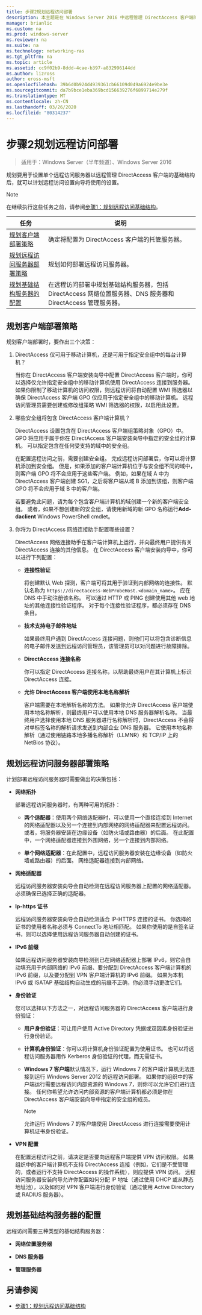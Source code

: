 ```yaml
---
title: 步骤2规划远程访问部署
description: 本主题是在 Windows Server 2016 中远程管理 DirectAccess 客户端的指南的一部分。
manager: brianlic
ms.custom: na
ms.prod: windows-server
ms.reviewer: na
ms.suite: na
ms.technology: networking-ras
ms.tgt_pltfrm: na
ms.topic: article
ms.assetid: cc9f02b9-8ddd-4cae-b397-a832996144dd
ms.author: lizross
author: eross-msft
ms.openlocfilehash: 39b6d0b924d4939361cb66109d049a6924e9be3e
ms.sourcegitcommit: da7b9bce1eba369bcd156639276f6899714e279f
ms.translationtype: MT
ms.contentlocale: zh-CN
ms.lasthandoff: 03/26/2020
ms.locfileid: "80314237"
---
```

# <a name="step-2-plan-the-remote-access-deployment"></a>步骤2规划远程访问部署

>适用于：Windows Server（半年频道）、Windows Server 2016

规划要用于设置单个远程访问服务器以远程管理 DirectAccess 客户端的基础结构后，就可以计划远程访问设置向导将使用的设置。  
  
> [!NOTE]  
> 在继续执行这些任务之前，请参阅[步骤1：规划远程访问基础结构](Step-1-Plan-the-Remote-Access-Infrastructure.md)。  
  
|任务|说明|  
|----|--------|  
|[规划客户端部署策略](#plan-a-client-deployment-strategy)|确定将配置为 DirectAccess 客户端的托管服务器。|  
|[规划远程访问服务器部署策略](#plan-a-remote-access-server-deployment-strategy)|规划如何部署远程访问服务器。|  
|[规划基础结构服务器的配置](#plan-the-infrastructure-servers-configurations)|在远程访问部署中规划基础结构服务器，包括 DirectAccess 网络位置服务器、DNS 服务器和 DirectAccess 管理服务器。|  
  
## <a name="plan-a-client-deployment-strategy"></a>规划客户端部署策略  
规划客户端部署时，要作出三个决策：  
  
1.  DirectAccess 仅可用于移动计算机，还是可用于指定安全组中的每台计算机？  
  
    当你在 DirectAccess 客户端安装向导中配置 DirectAccess 客户端时，你可以选择仅允许指定安全组中的移动计算机使用 DirectAccess 连接到服务器。 如果你限制了移动计算机的访问权限，则远程访问将自动配置 WMI 筛选器以确保 DirectAccess 客户端 GPO 仅应用于指定安全组中的移动计算机。 远程访问管理员需要创建或修改组策略 WMI 筛选器的权限，以启用此设置。  
  
2.  哪些安全组将包含 DirectAccess 客户端计算机？  
  
    DirectAccess 设置包含在 DirectAccess 客户端组策略对象（GPO）中。 GPO 将应用于属于你在 DirectAccess 客户端安装向导中指定的安全组的计算机。 可以指定包含在任何受支持的域中的安全组。
  
    在配置远程访问之前，需要创建安全组。 完成远程访问部署后，你可以将计算机添加到安全组。 但是，如果添加的客户端计算机位于与安全组不同的域中，则客户端 GPO 将不会应用于这些客户端。 例如，如果在域 A 中为 DirectAccess 客户端创建 SG1，之后将客户端从域 B 添加到该组，则客户端 GPO 将不会应用于域 B 中的客户端。  
  
    若要避免此问题，请为每个包含客户端计算机的域创建一个新的客户端安全组。 或者，如果不想创建新的安全组，请使用新域的新 GPO 名称运行**Add-daclient** Windows PowerShell cmdlet。  
  
3.  你将为 DirectAccess 网络连接助手配置哪些设置？  
  
    DirectAccess 网络连接助手在客户端计算机上运行，并向最终用户提供有关 DirectAccess 连接的其他信息。 在 DirectAccess 客户端安装向导中，你可以进行下列配置：  
  
    -   **连接性验证**  
  
        将创建默认 Web 探测，客户端可将其用于验证到内部网络的连接性。 默认名称为 `https://directaccess-WebProbeHost.<domain_name>`。 应在 DNS 中手动注册该名称。 可以通过 HTTP 或 PING 创建使用其他 web 地址的其他连接性验证程序。 对于每个连接性验证程序，都必须存在 DNS 条目。  
  
    -   **技术支持电子邮件地址**  
  
        如果最终用户遇到 DirectAccess 连接问题，则他们可以将包含诊断信息的电子邮件发送到远程访问管理员，该管理员可以对问题进行故障排除。  
  
    -   **DirectAccess 连接名称**  
  
        你可以指定 DirectAccess 连接名称，以帮助最终用户在其计算机上标识 DirectAccess 连接。  
  
    -   **允许 DirectAccess 客户端使用本地名称解析**  
  
        客户端需要在本地解析名称的方法。 如果你允许 DirectAccess 客户端使用本地名称解析，则最终用户可以使用本地 DNS 服务器解析名称。 当最终用户选择使用本地 DNS 服务器进行名称解析时，DirectAccess 不会将对单标签名称的解析请求发送到内部企业 DNS 服务器。 它使用本地名称解析（通过使用链路本地多播名称解析（LLMNR）和 TCP/IP 上的 NetBios 协议）。  
  
## <a name="plan-a-remote-access-server-deployment-strategy"></a>规划远程访问服务器部署策略  
计划部署远程访问服务器时需要做出的决策包括：  
  
-   **网络拓扑**  
  
    部署远程访问服务器时，有两种可用的拓扑：  
  
    -   **两个适配器**：使用两个网络适配器时，可以使用一个直接连接到 Internet 的网络适配器以及另一个连接到内部网络的网络适配器来配置远程访问。 或者，将服务器安装在边缘设备（如防火墙或路由器）的后面。 在此配置中，一个网络适配器连接到外围网络，另一个连接到内部网络。  
  
    -   **单个网络适配器**：在此配置中，远程访问服务器安装在边缘设备（如防火墙或路由器）的后面。 网络适配器连接到内部网络。  

-   **网络适配器**  
  
    远程访问服务器安装向导会自动检测在远程访问服务器上配置的网络适配器。 必须确保已选择正确的适配器。  
  
-   **Ip-https 证书**  
  
    远程访问服务器安装向导会自动检测适合 IP-HTTPS 连接的证书。 你选择的证书的使用者名称必须与 ConnectTo 地址相匹配。 如果你使用的是自签名证书，则可以选择使用远程访问服务器自动创建的证书。  
  
-   **IPv6 前缀**  
  
    如果远程访问服务器安装向导检测到已在网络适配器上部署 IPv6，则它会自动填充用于内部网络的 IPv6 前缀、要分配到 DirectAccess 客户端计算机的 IPv6 前缀，以及要分配到 VPN 客户端计算机的 IPv6 前缀。 如果为本机 IPv6 或 ISATAP 基础结构自动生成的前缀不正确，你必须手动更改它们。  
  
-   **身份验证**  
  
    您可以选择以下方法之一，对远程访问服务器的 DirectAccess 客户端进行身份验证：  
  
    -   **用户身份验证**：可让用户使用 Active Directory 凭据或双因素身份验证进行身份验证。  
  
    -   **计算机身份验证**：你可以将计算机身份验证配置为使用证书。 也可以将远程访问服务器用作 Kerberos 身份验证的代理，而无需证书。 
  
    -   **Windows 7 客户端**默认情况下，运行 Windows 7 的客户端计算机无法连接到运行 Windows Server 2012 的远程访问部署。 如果你的组织中的客户端运行需要远程访问内部资源的 Windows 7，则你可以允许它们进行连接。 任何你希望允许访问内部资源的客户端计算机都必须是你在 DirectAccess 客户端安装向导中指定的安全组的成员。  
  
        > [!NOTE]  
        > 允许运行 Windows 7 的客户端使用 DirectAccess 进行连接需要使用计算机证书身份验证。  
  
-   **VPN 配置**  
  
    在配置远程访问之前，请决定是否要向远程客户端提供 VPN 访问权限。 如果组织中的客户端计算机不支持 DirectAccess 连接（例如，它们是不受管理的，或者运行不支持 DirectAccess 的操作系统），则应提供 VPN 访问。 远程访问服务器安装向导允许你配置如何分配 IP 地址（通过使用 DHCP 或从静态地址池），以及如何对 VPN 客户端进行身份验证（通过使用 Active Directory 或 RADIUS 服务器）。  
  
## <a name="plan-the-infrastructure-servers-configurations"></a>规划基础结构服务器的配置  
远程访问需要三种类型的基础结构服务器：  
  
-   **网络位置服务器**  
  
-   **DNS 服务器** 
  
-   **管理服务器** 
  
## <a name="see-also"></a>另请参阅  
  
-   [步骤1：规划远程访问基础结构](Step-1-Plan-the-Remote-Access-Infrastructure.md)  
  


